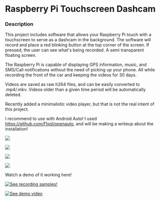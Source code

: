 # Raspberry Pi Touchscreen Dashcam

### Description
This project includes software that allows your Raspberry Pi touch with a touchscreen to serve as a dashcam in the background. The software will record and  place a red blinking button at the top corner of the screen. If pressed, the user can see what's being recorded. A semi transparent floating screen.

The Raspberry Pi is capable of displaying GPS information, music, and SMS/Call notifications without the need of picking up your phone. All while recording the front of the car and keeping the videos for 30 days.

Videos are saved as raw h264 files, and can be easily converted to .mp4/.mkv. Videos older than a given time period will be automatically deleted.

Recently added a minimalistic video player, but that is not the real intent of this project.

I recommend to use with Android Auto! I used https://github.com/f1xpl/openauto, and will be making a writeup about the installation!

<a href='https://photos.google.com/share/AF1QipMTfZOLtocCwxj2pG3h_KUuP54pWVTIlhc7O90gFnWEnOkBINuojSUpcmEmR93MXA?key=ZlJITV9tTE9TRWVzc3dIYmF6d0FEUWM3NGsxRDh3&source=ctrlq.org'><img src='https://lh3.googleusercontent.com/mw_xq_A3Pch9CyPguLtXWnoQo2v_NUucVgW5Ffk-tL5WZjKLn2R3TyXoHvupju91wfnh7M73Gdd_vDFco51JPHVpPWrsO2FbUB29jS5RoHipaINYk0oanOVm8JK5Y-ejb3D6e8Nztos=w2400' /></a>

<a href='https://photos.google.com/share/AF1QipOqDSTzNm5KkKaOuJMfBOVGYqaM79hTZL98cogSj2IgFoDZJuNjY-nyC3ljMbUuLQ?key=bXFrWUs4M1k2WUYtNnQ3dUpidV9QanVydUhBV3Z3&source=ctrlq.org'><img src='https://lh3.googleusercontent.com/UFRQfdzPm5dzyUtZhvplbLHcfKP8CycYyFWCFtF0OaxHRz-_fPRjc5p4yQS9-Ne-10ngHP419jawTsuOuDPtVb4war_hFmZ8bphD3Hkx7I7s0VmULiqODEWAV3F0fSlfqqBXkP-xcy8=w1200' /></a>

<a href='https://photos.google.com/share/AF1QipM3Z44PGguVld_x6mKBGurcPsgTw-sTk0jpwqaAGTRP3a5TnSeOZxJiJDg89D0okA?key=NHJtd1RTUjVoLXBTT3h6VUdxVnk0ZW8wcEQwU1l3&source=ctrlq.org'><img src='https://lh3.googleusercontent.com/Laa8AIhcpYkiJBHh6dboFJIzoi4DRr0bFzOy_f8mSErmxbiQmXpbn2p7sn4V9a5MyaX4S7WlXdCDN0FTvzOQlAKiGqYcbK_EpNaoG30XmsRZxRTZewpJcUnnXyGUD133Ff-UWcia0Ac=w2400' /></a>

<a href='https://photos.google.com/share/AF1QipOKuo-xBXmD069m72y19DFg99uLVzjrJV2hxzNiq1ToRyeqMfpJjhL_1WDggZexBA?key=RHVibkRRbEt0X0g2MURvMS1nT1djUHNtNVc3YVln&source=ctrlq.org'><img src='https://lh3.googleusercontent.com/Ry1MkTdrAP-N-mXlw1x5yiPkDlhpXFhgWlqouy96iSIuWjFR5RGSkAYjAXRadEcMZxG0Mdq8-0YBK2u2Ckzh1rNVJFmIPWq6oIYk_mLoQGLGN6sWDRCP4t62WIcbOS7zt3Z4QbtrHyA=w2400' /></a>

Watch a demo of it working here!

[![See recording samples!](https://img.youtube.com/vi/3dCEsQB9DQs/0.jpg)](https://www.youtube.com/watch?v=3dCEsQB9DQs)

[![See demo video](https://img.youtube.com/vi/fsGw8uXxl4c/0.jpg)](https://www.youtube.com/watch?v=fsGw8uXxl4c)

